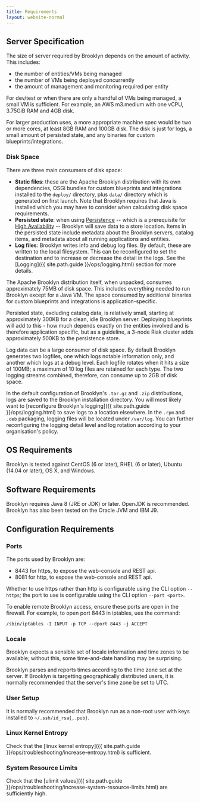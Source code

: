```yaml
---
title: Requirements
layout: website-normal
---
```


## Server Specification

The size of server required by Brooklyn depends on the amount of activity. This includes:

* the number of entities/VMs being managed
* the number of VMs being deployed concurrently
* the amount of management and monitoring required per entity

For dev/test or when there are only a handful of VMs being managed, a small VM is sufficient.
For example, an AWS m3.medium with one vCPU, 3.75GiB RAM and 4GB disk.

For larger production uses, a more appropriate machine spec would be two or more cores,
at least 8GB RAM and 100GB disk. The disk is just for logs, a small amount of persisted state, and
any binaries for custom blueprints/integrations.


### Disk Space

There are three main consumers of disk space:

* **Static files**: these are the Apache Brooklyn distribution with its own
  dependencies, OSGi bundles for custom blueprints and integrations installed to the `deploy/` directory,
  plus `data/` directory which is generated on first launch.
  Note that Brooklyn requires that Java is installed which
  you may have to consider when calculating disk space requirements.
* **Persisted state**: when using [Persistence](persistence/index.html) -- which
  is a prerequisite for [High Availability](high-availability) -- Brooklyn
  will save data to a store location. Items in the persisted state include
  metadata about the Brooklyn servers, catalog items, and metadata about all
  running applications and entities.
* **Log files**: Brooklyn writes info and debug log files. By default, these are
  written to the local filesystem. This can be reconfigured to set the
  destination and to increase or decrease the detail in the logs. See the
  [Logging]({{ site.path.guide }}/ops/logging.html) section for more details.

The Apache Brooklyn distribution itself, when unpacked, consumes approximately
75MB of disk space. This includes everything needed to run Brooklyn except for a
Java VM. The space consumed by additional binaries for custom blueprints and
integrations is application-specific.

Persisted state, excluding catalog data, is relatively small, starting at
approximately 300KB for a clean, idle Brooklyn server. Deploying blueprints will
add to this - how much depends exactly on the entities involved and is therefore
application specific, but as a guideline, a 3-node Riak cluster adds
approximately 500KB to the persistence store.

Log data can be a large consumer of disk space. By default Brooklyn generates
two logfiles, one which logs notable information only, and another which logs at
a debug level. Each logfile rotates when it hits a size of 100MB; a maximum of
10 log files are retained for each type. The two logging streams combined,
therefore, can consume up to 2GB of disk space.

In the default configuration of Brooklyn's `.tar.gz` and `.zip` distributions,
logs are saved to the Brooklyn installation directory. You will most likely want
to [reconfigure Brooklyn's logging]({{ site.path.guide }}/ops/logging.html) to save logs to a location
elsewhere. In the `.rpm` and `.deb` packaging, logging files will be located
under `/var/log`. You can further reconfiguring the logging detail level and log
rotation according to your organisation's policy.


## OS Requirements

Brooklyn is tested against CentOS (6 or later), RHEL (6 or later), Ubuntu (14.04 or later), OS X, and Windows.


## Software Requirements

Brooklyn requires Java 8 (JRE or JDK) or later.
OpenJDK is recommended. Brooklyn has also been tested on the Oracle JVM and IBM J9.


## Configuration Requirements

### Ports

The ports used by Brooklyn are:

* 8443 for https, to expose the web-console and REST api.
* 8081 for http, to expose the web-console and REST api.

Whether to use https rather than http is configurable using the CLI option `--https`; 
the port to use is configurable using the CLI option `--port <port>`.

To enable remote Brooklyn access, ensure these ports are open in the firewall.
For example, to open port 8443 in iptables, ues the command:

    /sbin/iptables -I INPUT -p TCP --dport 8443 -j ACCEPT


### Locale

Brooklyn expects a sensible set of locale information and time zones to be available;
without this, some time-and-date handling may be surprising.

Brooklyn parses and reports times according to the time zone set at the server.
If Brooklyn is targetting geographically distributed users, 
it is normally recommended that the server's time zone be set to UTC.


### User Setup

It is normally recommended that Brooklyn run as a non-root user with keys installed to `~/.ssh/id_rsa{,.pub}`. 


### Linux Kernel Entropy

Check that the [linux kernel entropy]({{ site.path.guide }}/ops/troubleshooting/increase-entropy.html) is sufficient.


### System Resource Limits

Check that the [ulimit values]({{ site.path.guide }}/ops/troubleshooting/increase-system-resource-limits.html) are sufficiently high.

